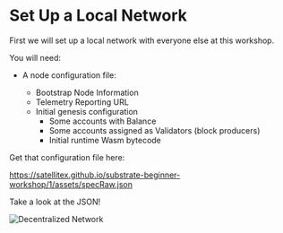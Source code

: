# Set Up a Local Network

First we will set up a local network with everyone else at this workshop.

You will need:

* A node configuration file:

	* Bootstrap Node Information
	* Telemetry Reporting URL
	* Initial genesis configuration
		* Some accounts with Balance
		* Some accounts assigned as Validators (block producers)
		* Initial runtime Wasm bytecode

Get that configuration file here:

https://satellitex.github.io/substrate-beginner-workshop/1/assets/specRaw.json

Take a look at the JSON!

<!-- slide:break -->

![Decentralized Network](./assets/network.png)

<!-- <button id="gen-button">Generate Keys</button>
<div id="keygen">
	<textarea id="ed25519"></textarea>
	<textarea id="sr25519"></textarea>
</div> -->
